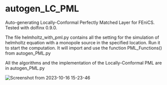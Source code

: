 # autogen_LC_PML
Auto-generating Locally-Conformal Perfectly Matched Layer for FEniCS. Tested with dolfinx 0.9.0.

The file helmholtz_with_pml.py contains all the setting for the simulation of helmholtz equation with a monopole source in the specified location. Run it to start the computation. It will import and use the function PML_Functions() from autogen_PML.py

All the algorithms and the implementation of the Locally-Conformal PML are in autogen_PML.py

![Screenshot from 2023-10-16 15-23-46](https://github.com/bayswiss/autogen_LC_PML/assets/107617271/c068567b-2ed7-4998-995b-b4927942c0b7)
